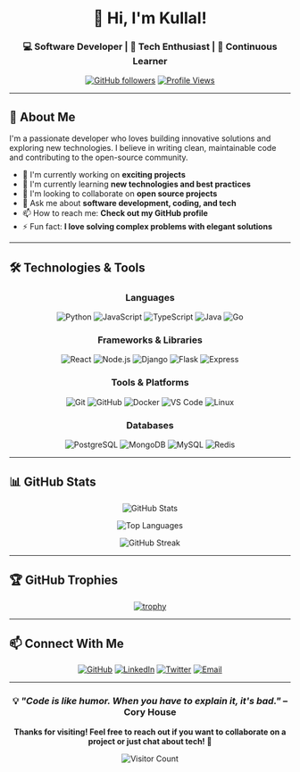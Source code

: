 <!--
👋 Welcome to your GitHub Profile README!
📝 Customize the sections below with your own information:
   - Update social media links in the "Connect With Me" section
   - Modify the "About Me" section with your actual interests and goals
   - Adjust the technology badges to match your tech stack
   - The GitHub username is already set to "kullal" throughout
-->

<div align="center">
  
# 👋 Hi, I'm Kullal!

### 💻 Software Developer | 🚀 Tech Enthusiast | 🌱 Continuous Learner

[![GitHub followers](https://img.shields.io/github/followers/kullal?label=Follow&style=social)](https://github.com/kullal)
[![Profile Views](https://komarev.com/ghpvc/?username=kullal&color=blue&style=flat)](https://github.com/kullal)

</div>

---

## 🚀 About Me

I'm a passionate developer who loves building innovative solutions and exploring new technologies. I believe in writing clean, maintainable code and contributing to the open-source community.

- 🔭 I'm currently working on **exciting projects**
- 🌱 I'm currently learning **new technologies and best practices**
- 👯 I'm looking to collaborate on **open source projects**
- 💬 Ask me about **software development, coding, and tech**
- 📫 How to reach me: **Check out my GitHub profile**
- ⚡ Fun fact: **I love solving complex problems with elegant solutions**

---

## 🛠️ Technologies & Tools

<div align="center">

### Languages
![Python](https://img.shields.io/badge/-Python-3776AB?style=flat-square&logo=python&logoColor=white)
![JavaScript](https://img.shields.io/badge/-JavaScript-F7DF1E?style=flat-square&logo=javascript&logoColor=black)
![TypeScript](https://img.shields.io/badge/-TypeScript-3178C6?style=flat-square&logo=typescript&logoColor=white)
![Java](https://img.shields.io/badge/-Java-007396?style=flat-square&logo=java&logoColor=white)
![Go](https://img.shields.io/badge/-Go-00ADD8?style=flat-square&logo=go&logoColor=white)

### Frameworks & Libraries
![React](https://img.shields.io/badge/-React-61DAFB?style=flat-square&logo=react&logoColor=black)
![Node.js](https://img.shields.io/badge/-Node.js-339933?style=flat-square&logo=node.js&logoColor=white)
![Django](https://img.shields.io/badge/-Django-092E20?style=flat-square&logo=django&logoColor=white)
![Flask](https://img.shields.io/badge/-Flask-000000?style=flat-square&logo=flask&logoColor=white)
![Express](https://img.shields.io/badge/-Express-000000?style=flat-square&logo=express&logoColor=white)

### Tools & Platforms
![Git](https://img.shields.io/badge/-Git-F05032?style=flat-square&logo=git&logoColor=white)
![GitHub](https://img.shields.io/badge/-GitHub-181717?style=flat-square&logo=github&logoColor=white)
![Docker](https://img.shields.io/badge/-Docker-2496ED?style=flat-square&logo=docker&logoColor=white)
![VS Code](https://img.shields.io/badge/-VS%20Code-007ACC?style=flat-square&logo=visual-studio-code&logoColor=white)
![Linux](https://img.shields.io/badge/-Linux-FCC624?style=flat-square&logo=linux&logoColor=black)

### Databases
![PostgreSQL](https://img.shields.io/badge/-PostgreSQL-336791?style=flat-square&logo=postgresql&logoColor=white)
![MongoDB](https://img.shields.io/badge/-MongoDB-47A248?style=flat-square&logo=mongodb&logoColor=white)
![MySQL](https://img.shields.io/badge/-MySQL-4479A1?style=flat-square&logo=mysql&logoColor=white)
![Redis](https://img.shields.io/badge/-Redis-DC382D?style=flat-square&logo=redis&logoColor=white)

</div>

---

## 📊 GitHub Stats

<div align="center">
  
![GitHub Stats](https://github-readme-stats.vercel.app/api?username=kullal&show_icons=true&theme=radical&hide_border=true&count_private=true)

![Top Languages](https://github-readme-stats.vercel.app/api/top-langs/?username=kullal&layout=compact&theme=radical&hide_border=true)

![GitHub Streak](https://github-readme-streak-stats.herokuapp.com/?user=kullal&theme=radical&hide_border=true)

</div>

---

## 🏆 GitHub Trophies

<div align="center">
  
[![trophy](https://github-profile-trophy.vercel.app/?username=kullal&theme=radical&no-frame=true&no-bg=true&row=1&column=7)](https://github.com/ryo-ma/github-profile-trophy)

</div>

---

## 📫 Connect With Me

<div align="center">

<!-- Update the links below with your actual social media profiles -->
[![GitHub](https://img.shields.io/badge/-GitHub-181717?style=for-the-badge&logo=github&logoColor=white)](https://github.com/kullal)
[![LinkedIn](https://img.shields.io/badge/-LinkedIn-0A66C2?style=for-the-badge&logo=linkedin&logoColor=white)](https://linkedin.com/in/your-linkedin-username)
[![Twitter](https://img.shields.io/badge/-Twitter-1DA1F2?style=for-the-badge&logo=twitter&logoColor=white)](https://twitter.com/your-twitter-username)
[![Email](https://img.shields.io/badge/-Email-EA4335?style=for-the-badge&logo=gmail&logoColor=white)](mailto:your.email@example.com)

</div>

---

<div align="center">
  
### 💡 *"Code is like humor. When you have to explain it, it's bad."* – Cory House

**Thanks for visiting! Feel free to reach out if you want to collaborate on a project or just chat about tech! 🚀**

![Visitor Count](https://profile-counter.glitch.me/kullal/count.svg)

</div>
